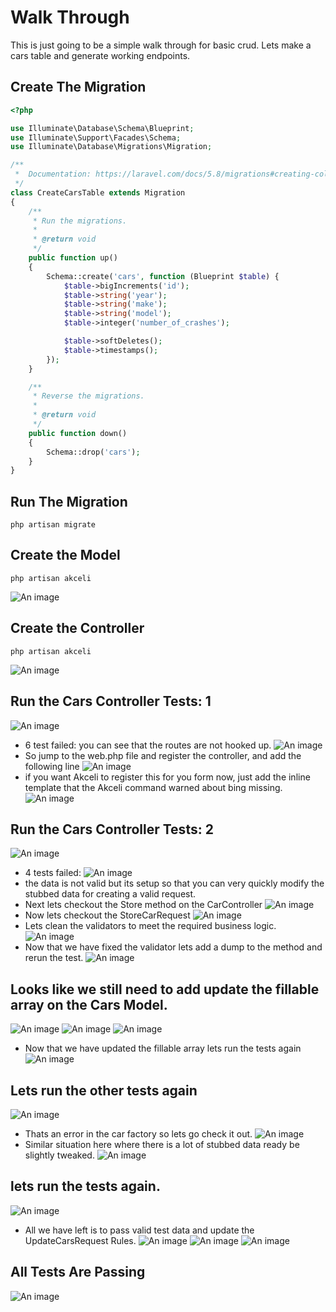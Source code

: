 # Walk Through

This is just going to be a simple walk through for basic crud.  Lets make a cars table and generate working endpoints.

## Create The Migration
``` php
<?php

use Illuminate\Database\Schema\Blueprint;
use Illuminate\Support\Facades\Schema;
use Illuminate\Database\Migrations\Migration;

/**
 *  Documentation: https://laravel.com/docs/5.8/migrations#creating-columns
 */
class CreateCarsTable extends Migration
{
    /**
     * Run the migrations.
     *
     * @return void
     */
    public function up()
    {
        Schema::create('cars', function (Blueprint $table) {
            $table->bigIncrements('id');
            $table->string('year');
            $table->string('make');
            $table->string('model');
            $table->integer('number_of_crashes');

            $table->softDeletes();
            $table->timestamps();
        });
    }

    /**
     * Reverse the migrations.
     *
     * @return void
     */
    public function down()
    {
        Schema::drop('cars');
    }
}

```

## Run The Migration

``` shell script
php artisan migrate
```

## Create the Model

``` shell script
php artisan akceli
```
![An image](/images/generate-cars-model.png)

## Create the Controller
``` shell script
php artisan akceli
```
![An image](/images/generate-cars-controller.png)

## Run the Cars Controller Tests: 1
![An image](/images/first-failing-cars-test.png)
* 6 test failed: you can see that the routes are not hooked up.
![An image](/images/show-cars-controller-not-hooked-up.png)
* So jump to the web.php file and register the controller, and add the following line
![An image](/images/added-cars-to-webphp.png)
* if you want Akceli to register this for you form now, just add the inline template that the Akceli command warned about bing missing.
![An image](/images/show-adding-the-inline-controller-template.png)

## Run the Cars Controller Tests: 2
![An image](/images/secont-cars-test-run.png)
* 4 tests failed:
![An image](/images/first-failing-test-case.png)
* the data is not valid but its setup so that you can very quickly modify the stubbed data for creating a valid request.
* Next lets checkout the Store method on the CarController
![An image](/images/store-cars-controller-method-inital-state.png)
* Now lets checkout the StoreCarRequest
![An image](/images/store-car-request-intial-state.png)
* Lets clean the validators to meet the required business logic.
![An image](/images/cleaned-up-store-car-request-rules.png)
* Now that we have fixed the validator lets add a dump to the method and rerun the test.
![An image](/images/cars-22.png)
## Looks like we still need to add update the fillable array on the Cars Model.
![An image](/images/fillale-error.png)
![An image](/images/inital-cars-model.png)
![An image](/images/updated-cars-model.png)
* Now that we have updated the fillable array lets run the tests again
![An image](/images/we-have-another-passing-test.png)
## Lets run the other tests again
![An image](/images/factory-failing-test.png)
* Thats an error in the car factory so lets go check it out.
![An image](/images/facker-inital-setup.png)
* Similar situation here where there is a lot of stubbed data ready be slightly tweaked.
![An image](/images/updated-facker-data.png)
## lets run the tests again.
![An image](/images/last-failing-test.png)
* All we have left is to pass valid test data and update the UpdateCarsRequest Rules.
![An image](/images/inital-update-car-request.png)
![An image](/images/final-update-car-request.png)
![An image](/images/final-test.png)
## All Tests Are Passing
![An image](/images/all-tests-are-passing.png)








